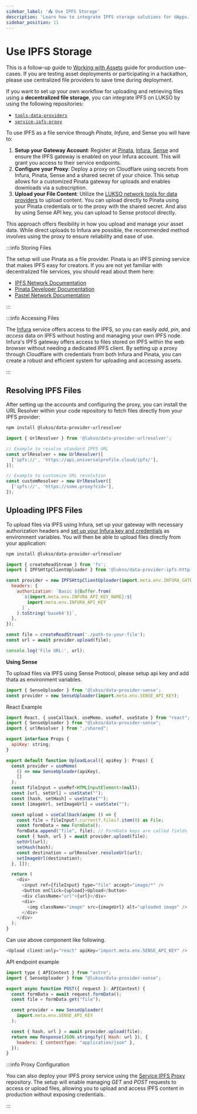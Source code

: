 ```yaml
---
sidebar_label: '📤 Use IPFS Storage'
description: 'Learn how to integrate IPFS storage solutions for dApps.'
sidebar_position: 11
---
```


# Use IPFS Storage

This is a follow-up guide to [Working with Assets](../digital-assets/metadata-preparation.md) guide for production use-cases. If you are testing asset deployments or participating in a hackathon, please use centralized file providers to save time during deployment.

If you want to set up your own workflow for uploading and retrieving files using a **decentralized file storage**, you can integrate IPFS on LUKSO by using the following repositories:

- [`tools-data-providers`](https://github.com/lukso-network/tools-data-providers)
- [`service-ipfs-proxy`](https://github.com/lukso-network/service-ipfs-proxy)

To use IPFS as a file service through _Pinata_, _Infura_, and Sense you will have to:

1. **Setup your Gateway Account**: Register at [Pinata](https://www.pinata.cloud/),  [Infura](https://www.infura.io/), [Sense](https://sense.pastel.network) and ensure the IPFS gateway is enabled on your Infura account. This will grant you access to their service endpoints.
2. **Configure your Proxy**: Deploy a proxy on Cloudflare using secrets from Infura, Pinata, Sense and a shared secret of your choice. This setup allows for a customized Pinata gateway for uploads and enables downloads via a subscription.
3. **Upload your File Content**: Utilize the [LUKSO network tools for data providers](https://github.com/lukso-network/tools-data-providers) to upload content. You can upload directly to Pinata using your Pinata credentials or to the proxy with the shared secret. And also by using Sense API key, you can upload to Sense protocol directly.

This approach offers flexibility in how you upload and manage your asset data. While direct uploads to Infura are possible, the recommended method involves using the proxy to ensure reliability and ease of use.

:::info Storing Files

The setup will use Pinata as a file provider. Pinata is an IPFS pinning service that makes IPFS easy for creators. If you are not yet familiar with decentralized file services, you should read about them here:

- [IPFS Network Documentation](https://docs.ipfs.tech/)
- [Pinata Developer Documentation](https://docs.pinata.cloud/introduction)
- [Pastel Network Documentation](https://docs.pastel.network/sense-protocol/master)

:::

:::info Accessing Files

The [Infura](https://www.infura.io/) service offers access to the IPFS, so you can easily _add_, _pin_, and _access_ data on IPFS without hosting and managing your own IPFS node. Infura's IPFS gateway offers access to files stored on IPFS within the web browser without needing a dedicated IPFS client. By setting up a proxy through Cloudflare with credentials from both Infura and Pinata, you can create a robust and efficient system for uploading and accessing assets.

:::

## Resolving IPFS Files

After setting up the accounts and configuring the proxy, you can install the URL Resolver within your code repository to fetch files directly from your IPFS provider:

```bash
npm install @lukso/data-provider-urlresolver
```

```js
import { UrlResolver } from '@lukso/data-provider-urlresolver';

// Example to resolve standard IPFS URL
const urlResolver = new UrlResolver([
  ['ipfs://', 'https://api.universalprofile.cloud/ipfs/'],
]);

// Example to customize URL resolution
const customResolver = new UrlResolver([
  ['ipfs://', 'https://some.proxy?cid='],
]);
```

## Uploading IPFS Files

To upload files via IPFS using Infura, set up your gateway with necessary authorization headers and [set up your Infura key and credentials](https://github.com/lukso-network/tools-data-providers?tab=readme-ov-file#pinning-files) as environment variables. You will then be able to upload files directly from your application:

```bash
npm install @lukso/data-provider-urlresolver
```

```js
import { createReadStream } from 'fs';
import { IPFSHttpClientUploader } from '@lukso/data-provider-ipfs-http-client';

const provider = new IPFSHttpClientUploader(import.meta.env.INFURA_GATEWAY, {
  headers: {
    authorization: `Basic ${Buffer.from(
      `${import.meta.env.INFURA_API_KEY_NAME}:${
        import.meta.env.INFURA_API_KEY
      }`,
    ).toString('base64')}`,
  },
});

const file = createReadStream('./path-to-your-file');
const url = await provider.upload(file);

console.log('File URL:', url);
```

**Using Sense**

To upload files via IPFS using Sense Protocol, please setup api key and add thata as environment variables. 

```js
import { SenseUploader } from '@lukso/data-provider-sense';
const provider = new SenseUploader(import.meta.env.SENSE_API_KEY);
```

React Example

```js
import React, { useCallback, useMemo, useRef, useState } from "react";
import { SenseUploader } from "@lukso/data-provider-sense";
import { urlResolver } from "./shared";

export interface Props {
  apiKey: string;
}

export default function UploadLocal({ apiKey }: Props) {
  const provider = useMemo(
    () => new SenseUploader(apiKey),
    []
  );
  const fileInput = useRef<HTMLInputElement>(null);
  const [url, setUrl] = useState("");
  const [hash, setHash] = useState("");
  const [imageUrl, setImageUrl] = useState("");

  const upload = useCallback(async () => {
    const file = fileInput?.current?.files?.item(0) as File;
    const formData = new FormData();
    formData.append("file", file); // FormData keys are called fields
    const { hash, url } = await provider.upload(file);
    setUrl(url);
    setHash(hash);
    const destination = urlResolver.resolveUrl(url);
    setImageUrl(destination);
  }, []);

  return (
    <div>
      <input ref={fileInput} type="file" accept="image/*" />
      <button onClick={upload}>Upload</button>
      <div className="url">{url}</div>
      <div>
        <img className="image" src={imageUrl} alt="uploaded image" />
      </div>
    </div>
  );
}
```

Can use above component like following.
```js
<Upload client:only="react" apiKey="import.meta.env.SENSE_API_KEY" />
```

API endpoint example

```js
import type { APIContext } from "astro";
import { SenseUploader } from "@lukso/data-provider-sense";

export async function POST({ request }: APIContext) {
  const formData = await request.formData();
  const file = formData.get("file");

  const provider = new SenseUploader(
    import.meta.env.SENSE_API_KEY
  );

  const { hash, url } = await provider.upload(file);
  return new Response(JSON.stringify({ Hash: url }), {
    headers: { contentType: "application/json" },
  });
}
```


:::info Proxy Configuration

You can also deploy your IPFS proxy service using the [Service IPFS Proxy](https://github.com/lukso-network/service-ipfs-proxy) repository. The setup will enable managing _GET_ and _POST_ requests to access or upload files, allowing you to upload and access IPFS content in production without exposing credentials.

:::
